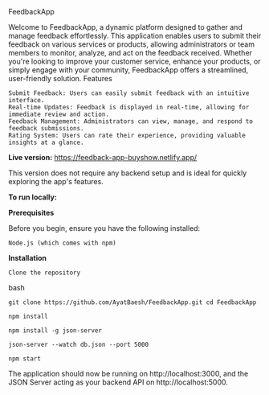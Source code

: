 FeedbackApp

Welcome to FeedbackApp, a dynamic platform designed to gather and manage feedback effortlessly. This application enables users to submit their feedback on various services or products, allowing administrators or team members to monitor, analyze, and act on the feedback received. Whether you're looking to improve your customer service, enhance your products, or simply engage with your community, FeedbackApp offers a streamlined, user-friendly solution.
Features

    Submit Feedback: Users can easily submit feedback with an intuitive interface.
    Real-time Updates: Feedback is displayed in real-time, allowing for immediate review and action.
    Feedback Management: Administrators can view, manage, and respond to feedback submissions.
    Rating System: Users can rate their experience, providing valuable insights at a glance.

**Live version:** https://feedback-app-buyshow.netlify.app/

This version does not require any backend setup and is ideal for quickly exploring the app's features.

**To run locally:**

**Prerequisites**

Before you begin, ensure you have the following installed:

    Node.js (which comes with npm)

**Installation**

    Clone the repository

bash

`git clone https://github.com/AyatBaesh/FeedbackApp.git
cd FeedbackApp`


`npm install`

`npm install -g json-server`

`json-server --watch db.json --port 5000`

`npm start`

The application should now be running on http://localhost:3000, and the JSON Server acting as your backend API on http://localhost:5000.


